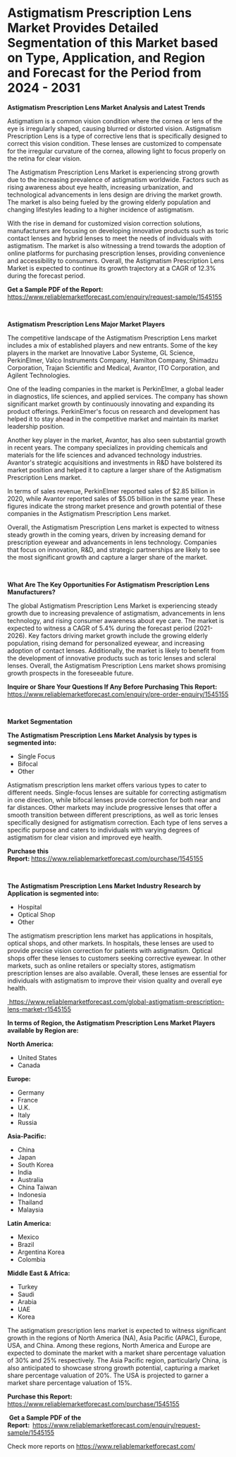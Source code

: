 <p><h1>Astigmatism Prescription Lens Market Provides Detailed Segmentation of this Market based on Type, Application, and Region and Forecast for the Period from 2024 - 2031</h1></p><p><strong>Astigmatism Prescription Lens Market Analysis and Latest Trends</strong></p>
<p><p>Astigmatism is a common vision condition where the cornea or lens of the eye is irregularly shaped, causing blurred or distorted vision. Astigmatism Prescription Lens is a type of corrective lens that is specifically designed to correct this vision condition. These lenses are customized to compensate for the irregular curvature of the cornea, allowing light to focus properly on the retina for clear vision.</p><p>The Astigmatism Prescription Lens Market is experiencing strong growth due to the increasing prevalence of astigmatism worldwide. Factors such as rising awareness about eye health, increasing urbanization, and technological advancements in lens design are driving the market growth. The market is also being fueled by the growing elderly population and changing lifestyles leading to a higher incidence of astigmatism.</p><p>With the rise in demand for customized vision correction solutions, manufacturers are focusing on developing innovative products such as toric contact lenses and hybrid lenses to meet the needs of individuals with astigmatism. The market is also witnessing a trend towards the adoption of online platforms for purchasing prescription lenses, providing convenience and accessibility to consumers. Overall, the Astigmatism Prescription Lens Market is expected to continue its growth trajectory at a CAGR of 12.3% during the forecast period.</p></p>
<p><strong>Get a Sample PDF of the Report:&nbsp;</strong> <a href="https://www.reliablemarketforecast.com/enquiry/request-sample/1545155">https://www.reliablemarketforecast.com/enquiry/request-sample/1545155</a></p>
<p>&nbsp;</p>
<p><strong>Astigmatism Prescription Lens Major Market Players</strong></p>
<p><p>The competitive landscape of the Astigmatism Prescription Lens market includes a mix of established players and new entrants. Some of the key players in the market are Innovative Labor Systeme, GL Science, PerkinElmer, Valco Instruments Company, Hamilton Company, Shimadzu Corporation, Trajan Scientific and Medical, Avantor, ITO Corporation, and Agilent Technologies.</p><p>One of the leading companies in the market is PerkinElmer, a global leader in diagnostics, life sciences, and applied services. The company has shown significant market growth by continuously innovating and expanding its product offerings. PerkinElmer's focus on research and development has helped it to stay ahead in the competitive market and maintain its market leadership position.</p><p>Another key player in the market, Avantor, has also seen substantial growth in recent years. The company specializes in providing chemicals and materials for the life sciences and advanced technology industries. Avantor's strategic acquisitions and investments in R&D have bolstered its market position and helped it to capture a larger share of the Astigmatism Prescription Lens market.</p><p>In terms of sales revenue, PerkinElmer reported sales of $2.85 billion in 2020, while Avantor reported sales of $5.05 billion in the same year. These figures indicate the strong market presence and growth potential of these companies in the Astigmatism Prescription Lens market.</p><p>Overall, the Astigmatism Prescription Lens market is expected to witness steady growth in the coming years, driven by increasing demand for prescription eyewear and advancements in lens technology. Companies that focus on innovation, R&D, and strategic partnerships are likely to see the most significant growth and capture a larger share of the market.</p></p>
<p>&nbsp;</p>
<p><strong>What Are The Key Opportunities For Astigmatism Prescription Lens Manufacturers?</strong></p>
<p><p>The global Astigmatism Prescription Lens Market is experiencing steady growth due to increasing prevalence of astigmatism, advancements in lens technology, and rising consumer awareness about eye care. The market is expected to witness a CAGR of 5.4% during the forecast period (2021-2026). Key factors driving market growth include the growing elderly population, rising demand for personalized eyewear, and increasing adoption of contact lenses. Additionally, the market is likely to benefit from the development of innovative products such as toric lenses and scleral lenses. Overall, the Astigmatism Prescription Lens market shows promising growth prospects in the foreseeable future.</p></p>
<p><strong>Inquire or Share Your Questions If Any Before Purchasing This Report:</strong> <a href="https://www.reliablemarketforecast.com/enquiry/pre-order-enquiry/1545155">https://www.reliablemarketforecast.com/enquiry/pre-order-enquiry/1545155</a></p>
<p>&nbsp;</p>
<p><strong>Market Segmentation</strong></p>
<p><strong>The Astigmatism Prescription Lens Market Analysis by types is segmented into:</strong></p>
<p><ul><li>Single Focus</li><li>Bifocal</li><li>Other</li></ul></p>
<p><p>Astigmatism prescription lens market offers various types to cater to different needs. Single-focus lenses are suitable for correcting astigmatism in one direction, while bifocal lenses provide correction for both near and far distances. Other markets may include progressive lenses that offer a smooth transition between different prescriptions, as well as toric lenses specifically designed for astigmatism correction. Each type of lens serves a specific purpose and caters to individuals with varying degrees of astigmatism for clear vision and improved eye health.</p></p>
<p><strong>Purchase this Report:&nbsp;</strong><a href="https://www.reliablemarketforecast.com/purchase/1545155">https://www.reliablemarketforecast.com/purchase/1545155</a></p>
<p>&nbsp;</p>
<p><strong>The Astigmatism Prescription Lens Market Industry Research by Application is segmented into:</strong></p>
<p><ul><li>Hospital</li><li>Optical Shop</li><li>Other</li></ul></p>
<p><p>The astigmatism prescription lens market has applications in hospitals, optical shops, and other markets. In hospitals, these lenses are used to provide precise vision correction for patients with astigmatism. Optical shops offer these lenses to customers seeking corrective eyewear. In other markets, such as online retailers or specialty stores, astigmatism prescription lenses are also available. Overall, these lenses are essential for individuals with astigmatism to improve their vision quality and overall eye health.</p></p>
<p><a href="https://www.reliablemarketforecast.com/global-astigmatism-prescription-lens-market-r1545155">&nbsp;https://www.reliablemarketforecast.com/global-astigmatism-prescription-lens-market-r1545155</a></p>
<p><strong>In terms of Region, the Astigmatism Prescription Lens Market Players available by Region are:</strong></p>
<p>
    <p> <strong> North America: </strong>
        <ul>
            <li>United States</li>
            <li>Canada</li>
        </ul>
        </p> 
    <p> <strong> Europe: </strong>
        <ul>
            <li>Germany</li>
            <li>France</li>
            <li>U.K.</li>
            <li>Italy</li>
            <li>Russia</li>
        </ul>
        </p> 
    <p> <strong> Asia-Pacific: </strong>
        <ul>
            <li>China</li>
            <li>Japan</li>
            <li>South Korea</li>
            <li>India</li>
            <li>Australia</li>
            <li>China Taiwan</li>
            <li>Indonesia</li>
            <li>Thailand</li>
            <li>Malaysia</li>
        </ul>
        </p> 
    <p> <strong> Latin America: </strong>
        <ul>
            <li>Mexico</li>
            <li>Brazil</li>
            <li>Argentina Korea</li>
            <li>Colombia</li>
        </ul>
        </p> 
    <p> <strong> Middle East & Africa: </strong>
        <ul>
            <li>Turkey</li>
            <li>Saudi</li>
            <li>Arabia</li>
            <li>UAE</li>
            <li>Korea</li>
        </ul>
    </p>
    </p>
<p><p>The astigmatism prescription lens market is expected to witness significant growth in the regions of North America (NA), Asia Pacific (APAC), Europe, USA, and China. Among these regions, North America and Europe are expected to dominate the market with a market share percentage valuation of 30% and 25% respectively. The Asia Pacific region, particularly China, is also anticipated to showcase strong growth potential, capturing a market share percentage valuation of 20%. The USA is projected to garner a market share percentage valuation of 15%.</p></p>
<p><strong>Purchase this Report: </strong><a href="https://www.reliablemarketforecast.com/purchase/1545155">https://www.reliablemarketforecast.com/purchase/1545155</a></p>
<p>&nbsp;<strong>Get a Sample PDF of the Report:&nbsp;&nbsp;</strong><a href="https://www.reliablemarketforecast.com/enquiry/request-sample/1545155">https://www.reliablemarketforecast.com/enquiry/request-sample/1545155</a></p>
<p><strong></strong></p>
<p>Check more reports on <a href="https://www.reliablemarketforecast.com/">https://www.reliablemarketforecast.com/</a></p>